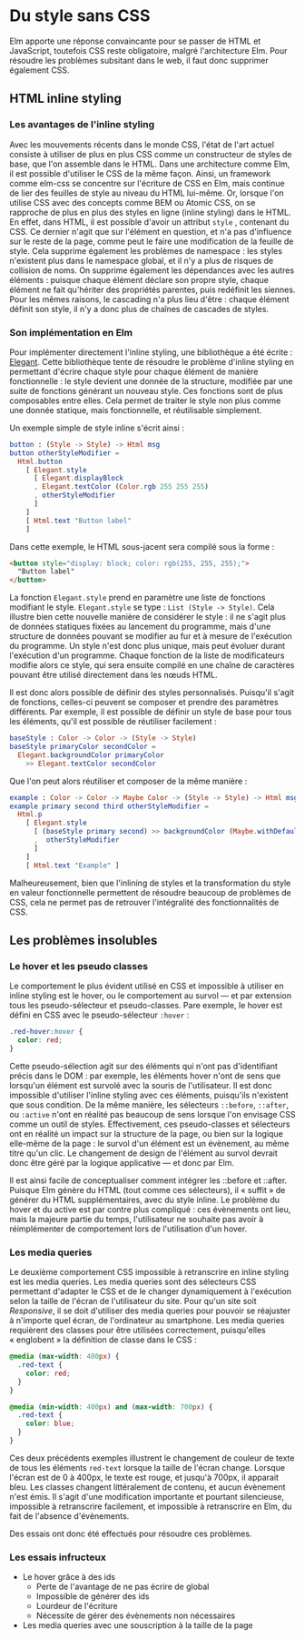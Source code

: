 # Du style sans CSS

Elm apporte une réponse convaincante pour se passer de HTML et JavaScript, toutefois CSS reste obligatoire, malgré l'architecture Elm. Pour résoudre les problèmes subsitant dans le web, il faut donc supprimer également CSS.

## HTML inline styling

### Les avantages de l'inline styling

Avec les mouvements récents dans le monde CSS, l'état de l'art actuel consiste à utiliser de plus en plus CSS comme un constructeur de styles de base, que l'on assemble dans le HTML. Dans une architecture comme Elm, il est possible d'utiliser le CSS de la même façon. Ainsi, un framework comme elm-css se concentre sur l'écriture de CSS en Elm, mais continue de lier des feuilles de style au niveau du HTML lui-même. Or, lorsque l'on utilise CSS avec des concepts comme BEM ou Atomic CSS, on se rapproche de plus en plus des styles en ligne \(inline styling\) dans le HTML. En effet, dans HTML, il est possible d'avoir un attribut `style` , contenant du CSS. Ce dernier n'agit que sur l'élément en question, et n'a pas d'influence sur le reste de la page, comme peut le faire une modification de la feuille de style. Cela supprime également les problèmes de namespace : les styles n'existent plus dans le namespace global, et il n'y a plus de risques de collision de noms. On supprime également les dépendances avec les autres éléments : puisque chaque élément déclare son propre style, chaque élément ne fait qu'hériter des propriétés parentes, puis redéfinit les siennes. Pour les mêmes raisons, le cascading n'a plus lieu d'être : chaque élément définit son style, il n'y a donc plus de chaînes de cascades de styles.

### Son implémentation en Elm

Pour implémenter directement l'inline styling, une bibliothèque a été écrite : [Elegant](https://github.com/elm-bodybuilder/elegant). Cette bibliothèque tente de résoudre le problème d'inline styling en permettant d'écrire chaque style pour chaque élément de manière fonctionnelle : le style devient une donnée de la structure, modifiée par une suite de fonctions générant un nouveau style. Ces fonctions sont de plus composables entre elles. Cela permet de traiter le style non plus comme une donnée statique, mais fonctionnelle, et réutilisable simplement.

Un exemple simple de style inline s'écrit ainsi :

```elm
button : (Style -> Style) -> Html msg
button otherStyleModifier =
  Html.button
    [ Elegant.style
      [ Elegant.displayBlock
      , Elegant.textColor (Color.rgb 255 255 255) 
      , otherStyleModifier
      ]
    ]
    [ Html.text "Button label"
    ]
```

Dans cette exemple, le HTML sous-jacent sera compilé sous la forme :

```html
<button style="display: block; color: rgb(255, 255, 255);">
  "Button label"
</button>
```

La fonction `Elegant.style` prend en paramètre une liste de fonctions modifiant le style. `Elegant.style` se type : `List (Style -> Style)`. Cela illustre bien cette nouvelle manière de considérer le style : il ne s'agit plus de données statiques fixées au lancement du programme, mais d'une structure de données pouvant se modifier au fur et à mesure de l'exécution du programme. Un style n'est donc plus unique, mais peut évoluer durant l'exécution d'un programme. Chaque fonction de la liste de modificateurs modifie alors ce style, qui sera ensuite compilé en une chaîne de caractères pouvant être utilisé directement dans les nœuds HTML.

Il est donc alors possible de définir des styles personnalisés. Puisqu'il s'agit de fonctions, celles-ci peuvent se composer et prendre des paramètres différents. Par exemple, il est possible de définir un style de base pour tous les éléments, qu'il est possible de réutiliser facilement :

```elm
baseStyle : Color -> Color -> (Style -> Style)
baseStyle primaryColor secondColor =
  Elegant.backgroundColor primaryColor 
    >> Elegant.textColor secondColor
```

Que l'on peut alors réutiliser et composer de la même manière :

```elm
example : Color -> Color -> Maybe Color -> (Style -> Style) -> Html msg
example primary second third otherStyleModifier =
  Html.p
    [ Elegant.style 
      [ (baseStyle primary second) >> backgroundColor (Maybe.withDefault primary third)
      ,  otherStyleModifier
      ]
    ]
    [ Html.text "Example" ]
```

Malheureusement, bien que l'inlining de styles et la transformation du style en valeur fonctionnelle permettent de résoudre beaucoup de problèmes de CSS, cela ne permet pas de retrouver l'intégralité des fonctionnalités de CSS.

## Les problèmes insolubles

### Le hover et les pseudo classes

Le comportement le plus évident utilisé en CSS et impossible à utiliser en inline styling est le hover, ou le comportement au survol — et par extension tous les pseudo-sélecteur et pseudo-classes. Pare exemple, le hover est défini en CSS avec le pseudo-sélecteur `:hover` :

```css
.red-hover:hover {
  color: red;
}
```

Cette pseudo-sélection agit sur des éléments qui n'ont pas d'identifiant précis dans le DOM : par exemple, les éléments hover n'ont de sens que lorsqu'un élément est survolé avec la souris de l'utilisateur. Il est donc impossible d'utiliser l'inline styling avec ces éléments, puisqu'ils n'existent que sous condition. De la même manière, les sélecteurs `::before`, `::after`, ou `:active` n'ont en réalité pas beaucoup de sens lorsque l'on envisage CSS comme un outil de styles. Effectivement, ces pseudo-classes et sélecteurs ont en réalité un impact sur la structure de la page, ou bien sur la logique elle-même de la page : le survol d'un élément est un évènement, au même titre qu'un clic. Le changement de design de l'élément au survol devrait donc être géré par la logique applicative — et donc par Elm.

Il est ainsi facile de conceptualiser comment intégrer les ::before et ::after. Puisque Elm génère du HTML \(tout comme ces sélecteurs\), il « suffit » de générer du HTML supplémentaires, avec du style inline. Le problème du hover et du active est par contre plus compliqué : ces évènements ont lieu, mais la majeure partie du temps, l'utilisateur ne souhaite pas avoir à réimplémenter de comportement lors de l'utilisation d'un hover.

### Les media queries

Le deuxième comportement CSS impossible à retranscrire en inline styling est les media queries. Les media queries sont des sélecteurs CSS permettant d'adapter le CSS et de le changer dynamiquement à l'exécution selon la taille de l'écran de l'utilisateur du site. Pour qu'un site soit _Responsive_, il se doit d'utiliser des media queries pour pouvoir se réajuster à n'importe quel écran, de l'ordinateur au smartphone. Les media queries requièrent des classes pour être utilisées correctement, puisqu'elles « englobent » la définition de classe dans le CSS :

```css
@media (max-width: 400px) {
  .red-text {
    color: red;
  }
}

@media (min-width: 400px) and (max-width: 700px) {
  .red-text {
    color: blue;
  }
}
```

Ces deux précédents exemples illustrent le changement de couleur de texte de tous les éléments `red-text` lorsque la taille de l'écran change. Lorsque l'écran est de 0 à 400px, le texte est rouge, et jusqu'à 700px, il apparait bleu. Les classes changent littéralement de contenu, et aucun évènement n'est émis. Il s'agit d'une modification importante et pourtant silencieuse, impossible à retranscrire facilement, et impossible à retranscrire en Elm, du fait de l'absence d'évènements.

Des essais ont donc été effectués pour résoudre ces problèmes.

### Les essais infructeux

* Le hover grâce à des ids
  * Perte de l'avantage de ne pas écrire de global
  * Impossible de générer des ids
  * Lourdeur de l'écriture
  * Nécessite de gérer des évènements non nécessaires
* Les media queries avec une souscription à la taille de la page



